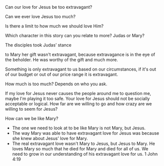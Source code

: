 
Can our love for Jesus be too extravagant?

Can we ever love Jesus too much?

Is there a limit to how much we should love Him?

Which character in this story can you relate to more? Judas or Mary?

The disciples took Judas’ stance

to Mary her gift wasn't extravagant, because extravagance is in the eye of the beholder. He was worthy of the gift and much more.

Something is only extravagant to us based on our circumstances, if it's out of our budget or out of our price range it is extravagant.

How much is too much? Depends on who you ask.

If my love for Jesus never causes the people around me to question me, maybe I'm playing it too safe. Your love for Jesus should not be socially acceptable or logical. How far are we willing to go and how crazy are we willing to seem for Jesus?

How can we be like Mary?

- The one we need to look at to be like Mary is not Mary, but Jesus.
- The way Mary was able to have extravagant love for Jesus was because she knew about Jesus’ love for Mary.
- The real extravagant love wasn't Mary to Jesus, but Jesus to Mary. He loves Mary so much that he died for Mary and died for all of us. We need to grow in our understanding of his extravagant love for us. 1 John 4:19